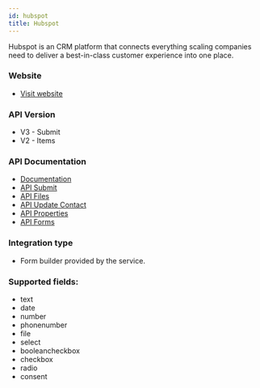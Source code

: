 ```yaml
---
id: hubspot
title: Hubspot
---
```


Hubspot is an CRM platform that connects everything scaling companies need to deliver a best-in-class customer experience into one place.

### Website

* [Visit website](https://www.hubspot.com/)

### API Version

* V3 - Submit
* V2 - Items

### API Documentation

* [Documentation](https://legacydocs.hubspot.com/docs/overview)
* [API Submit](https://legacydocs.hubspot.com/docs/methods/forms/submit_form)
* [API Files](https://legacydocs.hubspot.com/docs/methods/files/v3/upload_new_file)
* [API Update Contact](https://legacydocs.hubspot.com/docs/methods/contacts/create_or_update)
* [API Properties](https://legacydocs.hubspot.com/docs/methods/contacts/v2/get_contacts_properties)
* [API Forms](https://legacydocs.hubspot.com/docs/methods/forms/v2/get_forms)

### Integration type

* Form builder provided by the service.

### Supported fields:
* text
* date
* number
* phonenumber
* file
* select
* booleancheckbox
* checkbox
* radio
* consent
